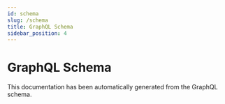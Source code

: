```yaml
---
id: schema
slug: /schema
title: GraphQL Schema
sidebar_position: 4
---
```


# GraphQL Schema

This documentation has been automatically generated from the GraphQL schema.
